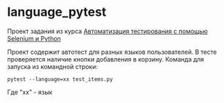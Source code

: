 # language_pytest

Проект задания из курса [Автоматизация тестирования с помощью Selenium и Python](https://stepik.org/course/575/syllabus)

Проект содержит автотест для разных языков пользователей. В тесте проверяется наличие кнопки добавления в корзину. 
Команда для запуска из командной строки: 
```
pytest --language=xx test_items.py
```
Где "xx" - язык